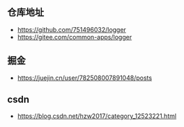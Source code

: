 
## 仓库地址
- https://github.com/751496032/logger
- https://gitee.com/common-apps/logger

## 掘金
- https://juejin.cn/user/782508007891048/posts

## csdn

- https://blog.csdn.net/hzw2017/category_12523221.html




